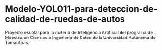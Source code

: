 # Modelo-YOLO11-para-deteccion-de-calidad-de-ruedas-de-autos
Proyecto escolar para la materia de Inteligencia Artificial del programa de Maestría en Ciencias e Ingeniería de Datos de la Universidad Autónoma de Tamaulipas.

